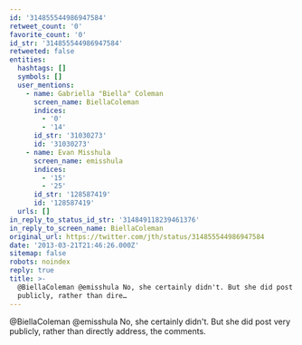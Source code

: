 ```yaml
---
id: '314855544986947584'
retweet_count: '0'
favorite_count: '0'
id_str: '314855544986947584'
retweeted: false
entities:
  hashtags: []
  symbols: []
  user_mentions:
    - name: Gabriella "Biella" Coleman
      screen_name: BiellaColeman
      indices:
        - '0'
        - '14'
      id_str: '31030273'
      id: '31030273'
    - name: Evan Misshula
      screen_name: emisshula
      indices:
        - '15'
        - '25'
      id_str: '128587419'
      id: '128587419'
  urls: []
in_reply_to_status_id_str: '314849118239461376'
in_reply_to_screen_name: BiellaColeman
original_url: https://twitter.com/jth/status/314855544986947584
date: '2013-03-21T21:46:26.000Z'
sitemap: false
robots: noindex
reply: true
title: >-
  @BiellaColeman @emisshula No, she certainly didn't. But she did post very
  publicly, rather than dire…
---
```


@BiellaColeman @emisshula No, she certainly didn't. But she did post very publicly, rather than directly address, the comments.